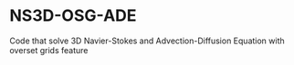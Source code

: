 # NS3D-OSG-ADE
Code that solve 3D Navier-Stokes and Advection-Diffusion Equation with overset grids feature 
